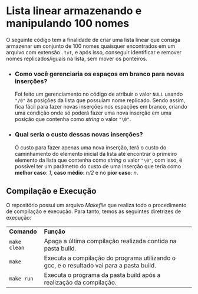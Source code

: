 # Lista linear armazenando e manipulando 100 nomes

O seguinte código tem a finalidade de criar uma lista linear que consiga armazenar um conjunto de 100 nomes quaisquer encontrados em um arquivo com extensão <code>.txt</code>, e após isso, conseguir identificar e remover nomes replicados/iguais na lista, sem mover os ponteiros.

<ul>
 <li><strong><h3>Como você gerenciaria os espaços em branco para novas inserções?</h3></strong></li>
    Foi feito um gerenciamento no código de atribuir o valor <code>NULL</code> usando <code>"/0"</code> às posições da lista que possuíam nome replicado. Sendo assim, fica fácil para fazer novas inserções nos espações em branco, criando uma condição onde só poderá fazer uma nova inserção em uma posição que contenha como <i>string</i> o valor <code>"\0"</code>.
    
 <li><strong><h3>Qual seria o custo dessas novas inserções?</h3></strong></li>
    O custo para fazer apenas uma nova inserção, terá o custo do caminhamento do elemento inicial da lista até encontrar o primeiro elemento da lista que contenha como <i>string</i> o valor <code>"\0"</code>, com isso, é possível ter um parâmetro do custo de uma inserção que teria como <strong>melhor caso</strong>: <i>1</i>, <strong>caso médio</strong>: <i>n/2</i> e no <strong>pior caso</strong>: <i>n</i>.
</ul>

## Compilação e Execução

O repositório possui um arquivo <i>Makefile</i> que realiza todo o procedimento de compilação e execução. Para tanto, temos as seguintes diretrizes de execução:

<table align="center">
  <tr>
    <td><strong>Comando</strong></td>
    <td><strong>Função</strong></td>
  </tr>
  <tr>
    <td><code>make clean</code></td>
    <td>Apaga a última compilação realizada contida na pasta build.</td>
  </tr>
  <tr>
    <td><code>make</code></td>
    <td>Executa a compilação do programa utilizando o gcc, e o resultado vai para a pasta build.</td>
  </tr>
  <tr>
    <td><code>make run</code></td>
    <td>Executa o programa da pasta build após a realização da compilação.</td>
  </tr>
</table>

